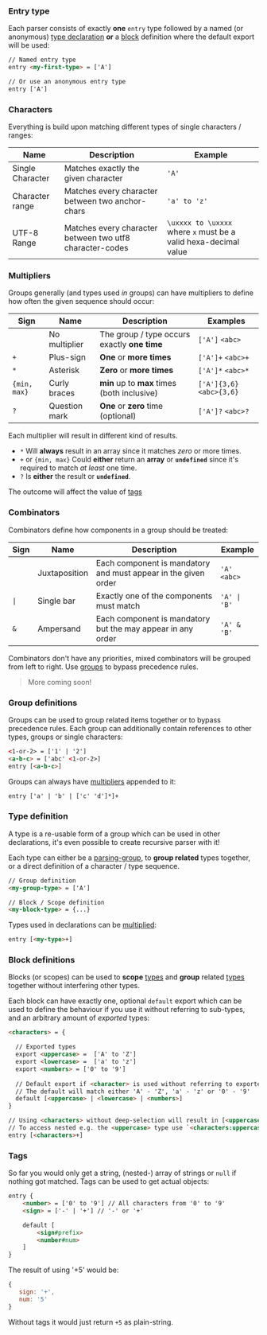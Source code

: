 
### Entry type
Each parser consists of exactly **one** `entry` type followed by a named (or anonymous) [type declaration](#type-definition) **or** 
a [block](#block-definitions) definition where the default export will be used:
```html
// Named entry type
entry <my-first-type> = ['A']

// Or use an anonymous entry type
entry ['A']
```


### Characters
Everything is build upon matching different types of single characters / ranges:

| Name | Description | Example |
| ---- | ----------- | ------- |
| Single Character  | Matches exactly the given character | `'A'` |
| Character range | Matches every character between two anchor-chars | `'a' to 'z'` | 
| UTF-8 Range | Matches every character between two utf8 character-codes | `\uxxxx to \uxxxx` where `x` must be a valid hexa-decimal value |


### Multipliers
Groups generally (and types used _in_ groups) can have multipliers to define how often the given sequence should occur:

| Sign | Name | Description | Examples |
| ---- | ---- | ----------- | -------- |
| | No multiplier | The group / type occurs exactly **one time** | `['A']` `<abc>` |
| `+` | Plus-sign | **One** or **more times** | `['A']+` `<abc>+` |
| `*` | Asterisk | **Zero** or **more times** | `['A']*` `<abc>*` |
| `{min, max}`| Curly braces | **min** up to **max** times (both inclusive) | `['A']{3,6}` `<abc>{3,6}` |
| `?` | Question mark | **One** or **zero** time (optional) | `['A']?` `<abc>?` |

Each multiplier will result in different kind of results.

* `*` Will **always** result in an array since it matches _zero_ or more times.
* `+` or `{min, max}` Could **either** return an **array** or **`undefined`** since it's required to match _at least_ one time.
* `?` Is **either** the result or **`undefined`**.

The outcome will affect the value of [tags](#tags)

### Combinators
Combinators define how components in a group should be treated:

| Sign | Name | Description | Example |
| ---- | ---- | ----------- | ------- |
| | Juxtaposition | Each component is mandatory and must appear in the given order | `'A' <abc>` |
| `\|` | Single bar | Exactly one of the components must match | `'A' \| 'B'` |
| `&` | Ampersand | Each component is mandatory but the may appear in any order | `'A' & 'B'` |

Combinators don't have any priorities, mixed combinators will be grouped from left to right. Use [groups](#group-definitions) to 
bypass precedence rules.

> More coming soon!


### Group definitions
Groups can be used to group related items together or to bypass precedence rules.
Each group can additionally contain references to other types, groups or single characters:
```html
<1-or-2> = ['1' | '2']
<a-b-c> = ['abc' <1-or-2>]
entry [<a-b-c>]
```

Groups can always have [multipliers](#multipliers) appended to it:
```html
entry ['a' | 'b' | ['c' 'd']*]+
```


### Type definition
A type is a re-usable form of a group which can be used in other declarations, it's even possible to create recursive parser with it!

Each type can either be a [parsing-group](#group-definitions), to **group related** types together, or a direct definition of a character / type sequence.
```html
// Group definition
<my-group-type> = ['A']

// Block / Scope definition
<my-block-type> = {...}
```

Types used in declarations can be [multiplied](#multipliers):
```html
entry [<my-type>+]
```


### Block definitions
Blocks (or scopes) can be used to **scope** [types](#type-definition) and **group** related [types](#type-definition) together without interfering other types.

Each block can have exactly one, optional `default` export which can be used to define the behaviour if you use it without referring to
sub-types, and an arbitrary amount of _exported_ types:

```html
<characters> = {

  // Exported types
  export <uppercase> =  ['A' to 'Z']
  export <lowercase> =  ['a' to 'z']
  export <numbers> = ['0' to '9']
  
  // Default export if <character> is used without referring to exported types.
  // The default will match either 'A' - 'Z', 'a' - 'z' or '0' - '9'
  default [<uppercase> | <lowercase> | <numbers>]
}

// Using <characters> without deep-selection will result in [<uppercase> | <lowercase> | <numbers>]
// To access nested e.g. the <uppercase> type use `<characters:uppercase>`
entry [<characters>+]
```


### Tags
So far you would only get a string, (nested-) array of strings or `null` if nothing got matched.
Tags can be used to get actual objects:

```html
entry {
    <number> = ['0' to '9'] // All characters from '0' to '9'
    <sign> = ['-' | '+'] // '-' or '+'

    default [
        <sign#prefix>
        <number#num>
    ]
}
```

The result of using '+5' would be:
```js
{
   sign: '+',
   num: '5' 
}
```

Without tags it would just return `+5` as plain-string.
